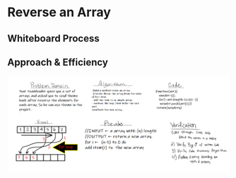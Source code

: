 # Reverse an Array
<!-- Description of the challenge -->

## Whiteboard Process
<!-- Embedded whiteboard image -->

## Approach & Efficiency

![img](./array-reverse.png)


